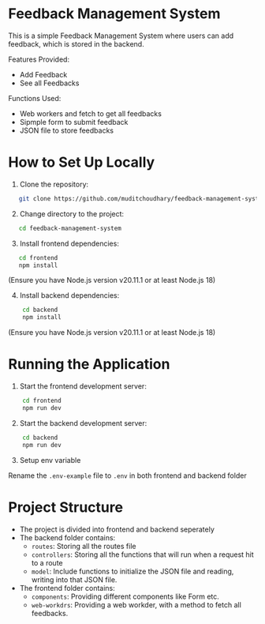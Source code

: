 # Feedback Management System

This is a simple Feedback Management System where users can add feedback, which is stored in the backend.

Features Provided:

-   Add Feedback
-   See all Feedbacks

Functions Used:
-   Web workers and fetch to get all feedbacks
-   Sipmple form to submit feedback
-   JSON file to store feedbacks

# How to Set Up Locally

1. Clone the repository:

```sh
   git clone https://github.com/muditchoudhary/feedback-management-system.git
```

2. Change directory to the project:

```sh
   cd feedback-management-system
```

3. Install frontend dependencies:

```sh
   cd frontend
   npm install
```

(Ensure you have Node.js version v20.11.1 or at least Node.js 18)

4. Install backend dependencies:

```sh
    cd backend
    npm install
```

(Ensure you have Node.js version v20.11.1 or at least Node.js 18)

# Running the Application

1. Start the frontend development server:

```sh
    cd frontend
    npm run dev
```

2. Start the backend development server:

```sh
    cd backend
    npm run dev
```

3. Setup env variable

Rename the `.env-example` file to `.env` in both frontend and backend folder

# Project Structure

- The project is divided into frontend and backend seperately
- The backend folder contains:
    - `routes`: Storing all the routes file
    - `controllers`: Storing all the functions that will run when a request hit to a route
    - `model`: Include functions to initialize the JSON file and reading, writing into that JSON file.
- The frontend folder contains:
    - `components`: Providing different components like Form etc.
    - `web-workdrs`: Providing a web workder, with a method to fetch all feedbacks.

